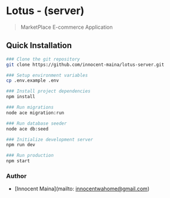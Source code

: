 # Lotus - (server)

> MarketPlace E-commerce Application

## Quick Installation

```bash
### Clone the git repository
git clone https://github.com/innocent-maina/lotus-server.git

### Setup environment variables
cp .env.example .env

### Install project dependencies
npm install

### Run migrations
node ace migration:run

### Run database seeder
node ace db:seed

### Initialize development server
npm run dev

### Run production
npm start
```

### Author

- [Innocent Maina](mailto: innocentwahome@gmail.com)
